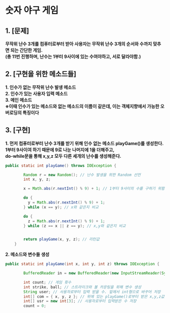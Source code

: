 # 숫자 야구 게임
## 1. [문제]
**무작위 난수 3개를 컴퓨터로부터 받아 사용자는 무작위 난수 3개의 순서와 수까지 맞추면 되는 간단한 게임.**   
**(총 11번 진행하며, 난수는 1부터 9사이에 있는 수여야하고, 서로 달라야함.)**
## 2. [구현을 위한 메소드들]
**1. 인수가 없는 무작위 난수 발생 메소드**     
**2. 인수가 있는 사용자 입력 메소드**    
**3. 메인 메소드**    
**※이때 인수가 있는 메소드와 없는 메소드의 이름이 같은데, 이는 객체지향에서 가능한 오버로딩의 특징이다**
## 3. [구현]
**1. 먼저 컴퓨터로부터 난수 3개를 받기 위해 인수 없는 메소드 playGame()를 생성한다.**    
**1부터 9사이여 하기 때문에 9로 나눈 나머지에 1을 더해주고,**   
**do-while문을 통해 x,y,z 모두 다른 세개의 난수를 생성해준다.**
``` java
public static int playGame() throws IOException {

		Random r = new Random(); // 난수 발생을 위한 Random 선언
		int x, y, z;

		x = Math.abs(r.nextInt() % 9) + 1; // 1부터 9사이의 수를 구하기 위함.

		do {
		  y = Math.abs(r.nextInt() % 9) + 1; 
		} while (x == y); // x와 같은지 비교

		do {
		  z = Math.abs(r.nextInt() % 9) + 1;
		} while (z == x || z == y); // x,y와 같은지 비교


		return playGame(x, y, z); // 리턴값
	}
```
**2. 메소드와 변수들 생성**
``` java
public static int playGame(int x, int y, int z) throws IOException {

		BufferedReader in = new BufferedReader(new InputStreamReader(System.in));

		int count; // 게임 횟수
		int strike, ball; // 스트라이크와 볼 카운팅을 위해 변수 생성
		String user; // 사용자로부터 입력 받을 수. 밑에서 int형으로 바꾸어 저장
		int[] com = { x, y, z }; // 위에 있는 playGame()로부터 받은 x,y,z값 저장
		int[] usr = new int[3]; // 사용자로부터 입력받은 수 저장
		count = 0; 
```
